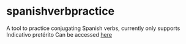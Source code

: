 # spanishverbpractice

A tool to practice conjugating Spanish verbs, currently only supports Indicativo pretérito
Can be accessed [here](https://ttg3333.github.io/spanishverbpractice/)
